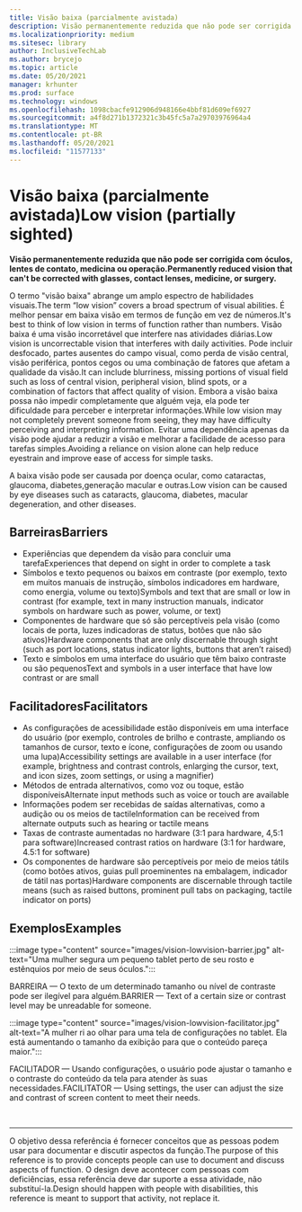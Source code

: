 ```yaml
---
title: Visão baixa (parcialmente avistada)
description: Visão permanentemente reduzida que não pode ser corrigida com óculos, lentes de contato, medicina ou operação.
ms.localizationpriority: medium
ms.sitesec: library
author: InclusiveTechLab
ms.author: brycejo
ms.topic: article
ms.date: 05/20/2021
manager: krhunter
ms.prod: surface
ms.technology: windows
ms.openlocfilehash: 1098cbacfe912906d948166e4bbf81d609ef6927
ms.sourcegitcommit: a4f8d271b1372321c3b45fc5a7a29703976964a4
ms.translationtype: MT
ms.contentlocale: pt-BR
ms.lasthandoff: 05/20/2021
ms.locfileid: "11577133"
---
```

# <a name="low-vision-partially-sighted"></a><span data-ttu-id="b2110-103">Visão baixa (parcialmente avistada)</span><span class="sxs-lookup"><span data-stu-id="b2110-103">Low vision (partially sighted)</span></span>

**<span data-ttu-id="b2110-104">Visão permanentemente reduzida que não pode ser corrigida com óculos, lentes de contato, medicina ou operação.</span><span class="sxs-lookup"><span data-stu-id="b2110-104">Permanently reduced vision that can't be corrected with glasses, contact lenses, medicine, or surgery.</span></span>**

<span data-ttu-id="b2110-105">O termo "visão baixa" abrange um amplo espectro de habilidades visuais.</span><span class="sxs-lookup"><span data-stu-id="b2110-105">The term “low vision” covers a broad spectrum of visual abilities.</span></span> <span data-ttu-id="b2110-106">É melhor pensar em baixa visão em termos de função em vez de números.</span><span class="sxs-lookup"><span data-stu-id="b2110-106">It's best to think of low vision in terms of function rather than numbers.</span></span> <span data-ttu-id="b2110-107">Visão baixa é uma visão incorretável que interfere nas atividades diárias.</span><span class="sxs-lookup"><span data-stu-id="b2110-107">Low vision is uncorrectable vision that interferes with daily activities.</span></span> <span data-ttu-id="b2110-108">Pode incluir desfocado, partes ausentes do campo visual, como perda de visão central, visão periférica, pontos cegos ou uma combinação de fatores que afetam a qualidade da visão.</span><span class="sxs-lookup"><span data-stu-id="b2110-108">It can include blurriness, missing portions of visual field such as loss of central vision, peripheral vision, blind spots, or a combination of factors that affect quality of vision.</span></span> <span data-ttu-id="b2110-109">Embora a visão baixa possa não impedir completamente que alguém veja, ela pode ter dificuldade para perceber e interpretar informações.</span><span class="sxs-lookup"><span data-stu-id="b2110-109">While low vision may not completely prevent someone from seeing, they may have difficulty perceiving and interpreting information.</span></span> <span data-ttu-id="b2110-110">Evitar uma dependência apenas da visão pode ajudar a reduzir a visão e melhorar a facilidade de acesso para tarefas simples.</span><span class="sxs-lookup"><span data-stu-id="b2110-110">Avoiding a reliance on vision alone can help reduce eyestrain and improve ease of access for simple tasks.</span></span>

<span data-ttu-id="b2110-111">A baixa visão pode ser causada por doença ocular, como cataractas, glaucoma, diabetes,generação macular e outras.</span><span class="sxs-lookup"><span data-stu-id="b2110-111">Low vision can be caused by eye diseases such as cataracts, glaucoma, diabetes, macular degeneration, and other diseases.</span></span>

## <a name="barriers"></a><span data-ttu-id="b2110-112">Barreiras</span><span class="sxs-lookup"><span data-stu-id="b2110-112">Barriers</span></span>
* <span data-ttu-id="b2110-113">Experiências que dependem da visão para concluir uma tarefa</span><span class="sxs-lookup"><span data-stu-id="b2110-113">Experiences that depend on sight in order to complete a task</span></span>
* <span data-ttu-id="b2110-114">Símbolos e texto pequenos ou baixos em contraste (por exemplo, texto em muitos manuais de instrução, símbolos indicadores em hardware, como energia, volume ou texto)</span><span class="sxs-lookup"><span data-stu-id="b2110-114">Symbols and text that are small or low in contrast (for example, text in many instruction manuals, indicator symbols on hardware such as power, volume, or text)</span></span>
* <span data-ttu-id="b2110-115">Componentes de hardware que só são perceptíveis pela visão (como locais de porta, luzes indicadoras de status, botões que não são ativos)</span><span class="sxs-lookup"><span data-stu-id="b2110-115">Hardware components that are only discernable through sight (such as port locations, status indicator lights, buttons that aren’t raised)</span></span>
* <span data-ttu-id="b2110-116">Texto e símbolos em uma interface do usuário que têm baixo contraste ou são pequenos</span><span class="sxs-lookup"><span data-stu-id="b2110-116">Text and symbols in a user interface that have low contrast or are small</span></span>

## <a name="facilitators"></a><span data-ttu-id="b2110-117">Facilitadores</span><span class="sxs-lookup"><span data-stu-id="b2110-117">Facilitators</span></span>
* <span data-ttu-id="b2110-118">As configurações de acessibilidade estão disponíveis em uma interface do usuário (por exemplo, controles de brilho e contraste, ampliando os tamanhos de cursor, texto e ícone, configurações de zoom ou usando uma lupa)</span><span class="sxs-lookup"><span data-stu-id="b2110-118">Accessibility settings are available in a user interface (for example, brightness and contrast controls, enlarging the cursor, text, and icon sizes, zoom settings, or using a magnifier)</span></span>
* <span data-ttu-id="b2110-119">Métodos de entrada alternativos, como voz ou toque, estão disponíveis</span><span class="sxs-lookup"><span data-stu-id="b2110-119">Alternate input methods such as voice or touch are available</span></span>
* <span data-ttu-id="b2110-120">Informações podem ser recebidas de saídas alternativas, como a audição ou os meios de tactile</span><span class="sxs-lookup"><span data-stu-id="b2110-120">Information can be received from alternate outputs such as hearing or tactile means</span></span>
* <span data-ttu-id="b2110-121">Taxas de contraste aumentadas no hardware (3:1 para hardware, 4,5:1 para software)</span><span class="sxs-lookup"><span data-stu-id="b2110-121">Increased contrast ratios on hardware (3:1 for hardware, 4.5:1 for software)</span></span>
* <span data-ttu-id="b2110-122">Os componentes de hardware são perceptíveis por meio de meios tátils (como botões ativos, guias pull proeminentes na embalagem, indicador de tátil nas portas)</span><span class="sxs-lookup"><span data-stu-id="b2110-122">Hardware components are discernable through tactile means (such as raised buttons, prominent pull tabs on packaging, tactile indicator on ports)</span></span>


## <a name="examples"></a><span data-ttu-id="b2110-123">Exemplos</span><span class="sxs-lookup"><span data-stu-id="b2110-123">Examples</span></span>

:::image type="content" source="images/vision-lowvision-barrier.jpg" alt-text="Uma mulher segura um pequeno tablet perto de seu rosto e estênquios por meio de seus óculos.":::

<span data-ttu-id="b2110-125">BARREIRA — O texto de um determinado tamanho ou nível de contraste pode ser ilegível para alguém.</span><span class="sxs-lookup"><span data-stu-id="b2110-125">BARRIER — Text of a certain size or contrast level may be unreadable for someone.</span></span>

:::image type="content" source="images/vision-lowvision-facilitator.jpg" alt-text="A mulher ri ao olhar para uma tela de configurações no tablet. Ela está aumentando o tamanho da exibição para que o conteúdo pareça maior.":::

<span data-ttu-id="b2110-128">FACILITADOR — Usando configurações, o usuário pode ajustar o tamanho e o contraste do conteúdo da tela para atender às suas necessidades.</span><span class="sxs-lookup"><span data-stu-id="b2110-128">FACILITATOR — Using settings, the user can adjust the size and contrast of screen content to meet their needs.</span></span> 

&nbsp;

[comment]: # (Instrução Footer)
___
<span data-ttu-id="b2110-130">O objetivo dessa referência é fornecer conceitos que as pessoas podem usar para documentar e discutir aspectos da função.</span><span class="sxs-lookup"><span data-stu-id="b2110-130">The purpose of this reference is to provide concepts people can use to document and discuss aspects of function.</span></span> <span data-ttu-id="b2110-131">O design deve acontecer com pessoas com deficiências, essa referência deve dar suporte a essa atividade, não substituí-la.</span><span class="sxs-lookup"><span data-stu-id="b2110-131">Design should happen with people with disabilities, this reference is meant to support that activity, not replace it.</span></span> 